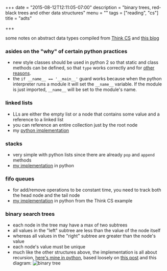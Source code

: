 +++
date = "2015-08-12T12:11:05-07:00"
description = "binary trees, red-black trees and other data structures"
menu = ""
tags = ["reading", "cs"]
title = "adts"

+++


some notes on abstract data types
compiled from [Think CS](http://www.openbookproject.net/thinkcs/python/english2e/)
and [this blog](http://alextrle.blogspot.com/2011/05/write-linked-list-in-python.html)


### asides on the "why" of certain python practices
* new style classes should be used in python 2
so that static and class methods can be defined,
so that `type` works correctly
and for [other reasons](https://docs.python.org/release/2.2.3/whatsnew/sect-rellinks.html).
* the `if __name__ == '__main__'` guard works
because when the python interpreter runs a module
it will set the `__name__` variable.
If the module is just imported, `__name__` will be set to the module's name.


### linked lists
* LLs are either the empty list or a node that contains some value and a reference to a linked list
* you can reference an entire collection just by the root node
* my [python implementation](https://gist.github.com/yosemitebandit/ecc007634641de5b5f43)


### stacks
* very simple with python lists since there are already `pop` and `append` methods
* [my implementation](https://gist.github.com/yosemitebandit/1c874b8b154d76418974) in python


### fifo queues
* for add/remove operations to be constant time,
you need to track both the head node and the tail node
* [my implementation](https://gist.github.com/yosemitebandit/a585a301d24a73d0deb3) in python
from the Think CS example


### binary search trees
* each node in the tree may have a max of two subtrees
* all values in the "left" subtree are less than the value of the node itself
* whereas all values in the "right" subtree are greater than the node's value
* each node's value must be unique
* much like the other structures above, the implementation is all about recursion,
[here's mine in python](https://gist.github.com/yosemitebandit/66d30bc11193bd52f70d),
based loosely on [this post](http://www.laurentluce.com/posts/binary-search-tree-library-in-python/)
and this diagram:
![binary tree](/img/binary-tree.png)
